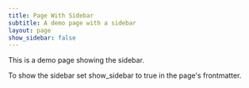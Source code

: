 ```yaml
---
title: Page With Sidebar
subtitle: A demo page with a sidebar
layout: page
show_sidebar: false
---
```


This is a demo page showing the sidebar.

To show the sidebar set show_sidebar to true in the page's frontmatter.